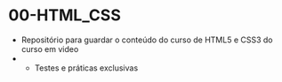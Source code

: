 # 00-HTML_CSS

* Repositório para guardar o conteúdo do curso de HTML5 e CSS3 do curso em video
* + Testes e práticas exclusivas